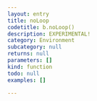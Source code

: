 ```yaml
---
layout: entry
title: noLoop
codetitle: b.noLoop()
description: EXPERIMENTAL!
category: Environment
subcategory: null
returns: null
parameters: []
kind: function
todo: null
examples: []

---
```

